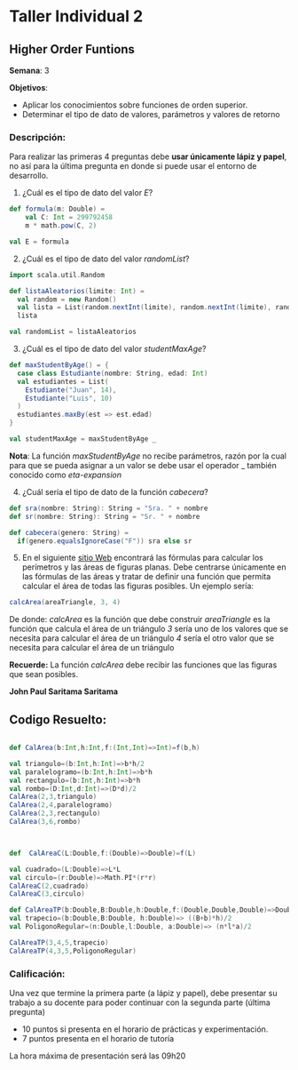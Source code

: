 # Taller Individual  2
## Higher Order Funtions

**Semana**: 3

**Objetivos**:

- Aplicar los conocimientos sobre funciones de orden superior.
- Determinar el tipo de dato de valores, parámetros y valores de retorno

### Descripción:

Para realizar las primeras 4 preguntas debe **usar únicamente lápiz y papel**, no así para la última pregunta en donde si puede usar el entorno de desarrollo.

1. ¿Cuál es el tipo de dato del valor *E*?

```scala
def formula(m: Double) = 
	val C: Int = 299792458
    m * math.pow(C, 2)

val E = formula
```


2. ¿Cuál es el tipo de dato del valor *randomList*?

```scala
import scala.util.Random

def listaAleatorios(limite: Int) = 
  val random = new Random()
  val lista = List(random.nextInt(limite), random.nextInt(limite), random.nextInt(limite))
  lista

val randomList = listaAleatorios

```


3. ¿Cuál es el tipo de dato del valor *studentMaxAge*?

```scala
def maxStudentByAge() = {
  case class Estudiante(nombre: String, edad: Int)
  val estudiantes = List(
    Estudiante("Juan", 14),
    Estudiante("Luis", 10)
  )
  estudiantes.maxBy(est => est.edad)
}

val studentMaxAge = maxStudentByAge _
```

**Nota**: La función *maxStudentByAge* no recibe parámetros, razón por la cual para que se pueda asignar a un valor se debe usar el operador _ también conocido como *eta-expansion*

4. ¿Cuál sería el tipo de dato de la función *cabecera*?

```scala
def sra(nombre: String): String = "Sra. " + nombre
def sr(nombre: String): String = "Sr. " + nombre

def cabecera(genero: String) =
  if(genero.equalsIgnoreCase("F")) sra else sr
```

5. En el siguiente [sitio Web](https://es.scribd.com/document/561144117/3513b6) encontrará las fórmulas para calcular los perímetros y las áreas de figuras planas. Debe centrarse únicamente en las fórmulas de las áreas y tratar de definir una función que permita calcular el área de todas las figuras posibles. Un ejemplo sería:

```scala
calcArea(areaTriangle, 3, 4)
```

De donde:
*calcArea* es la función que debe construir
*areaTriangle* es la función que calcula el área de un triángulo
*3* sería uno de los valores que se necesita para calcular el área de un triángulo
*4* sería el otro valor que se necesita para calcular el área de un triángulo

**Recuerde:** La función *calcArea* debe recibir las funciones que las figuras que sean posibles.

**John Paul Saritama Saritama**
## Codigo Resuelto:
```scala

def CalArea(b:Int,h:Int,f:(Int,Int)=>Int)=f(b,h)

val triangulo=(b:Int,h:Int)=>b*h/2
val paralelogramo=(b:Int,h:Int)=>b*h
val rectangulo=(b:Int,h:Int)=>b*h
val rombo=(D:Int,d:Int)=>(D*d)/2
CalArea(2,3,triangulo)
CalArea(2,4,paralelogramo)
CalArea(2,3,rectangulo)
CalArea(3,6,rombo)



def  CalAreaC(L:Double,f:(Double)=>Double)=f(L)

val cuadrado=(L:Double)=>L*L
val circulo=(r:Double)=>Math.PI*(r*r)
CalAreaC(2,cuadrado)
CalAreaC(3,circulo)

def CalAreaTP(b:Double,B:Double,h:Double,f:(Double,Double,Double)=>Double)=f(b,B,h)
val trapecio=(b:Double,B:Double, h:Double)=> ((B+b)*h)/2
val PoligonoRegular=(n:Double,l:Double, a:Double)=> (n*l*a)/2

CalAreaTP(3,4,5,trapecio)
CalAreaTP(4,3,5,PoligonoRegular)

```


### Calificación:

Una vez que termine la primera parte (a lápiz y papel), debe presentar su trabajo a su docente para poder continuar con la segunda parte (última pregunta)

- 10 puntos si presenta en el horario de prácticas y experimentación.
- 7 puntos presenta en el horario de tutoría

La hora máxima de presentación será las 09h20
